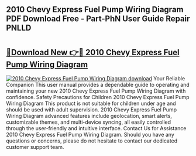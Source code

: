 ## 2010 Chevy Express Fuel Pump Wiring Diagram PDF Download Free - Part-PhN User Guide Repair PNLLD

# <h2><a href="http://dfmrco.blite.top/?on=2010+Chevy+Express+Fuel+Pump+Wiring+Diagram">🔗Download New 👉🔴 2010 Chevy Express Fuel Pump Wiring Diagram</a></h2>

[![2010 Chevy Express Fuel Pump Wiring Diagram download](https://i.imgur.com/lujVjoI.png)](http://dfmrco.blite.top/?on=2010+Chevy+Express+Fuel+Pump+Wiring+Diagram)
Your Reliable Companion This user manual provides a dependable guide to operating and maintaining your new 2010 Chevy Express Fuel Pump Wiring Diagram with confidence. Safety Precautions for Children 2010 Chevy Express Fuel Pump Wiring Diagram This product is not suitable for children under age and should be used with adult supervision. 2010 Chevy Express Fuel Pump Wiring Diagram advanced features include geolocation, smart alerts, customizable themes, and multi-device syncing, all easily controlled through the user-friendly and intuitive interface. Contact Us for Assistance 2010 Chevy Express Fuel Pump Wiring Diagram. Should you have any questions or concerns, please do not hesitate to contact our dedicated customer support team.
